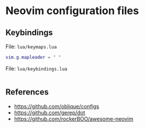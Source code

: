 # Neovim configuration files

## Keybindings

File: `lua/keymaps.lua`
```lua
vim.g.mapleader = " "
```

File: `lua/keybindings.lua`
```lua

```

## References
- https://github.com/oblique/configs
- https://github.com/gerep/dot
- https://github.com/rockerBOO/awesome-neovim
